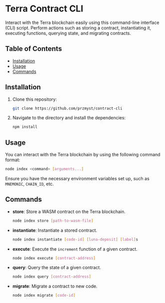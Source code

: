 # Terra Contract CLI

Interact with the Terra blockchain easily using this command-line interface (CLI) script. Perform actions such as storing a contract, instantiating it, executing functions, querying state, and migrating contracts.

## Table of Contents

- [Installation](#installation)
- [Usage](#usage)
- [Commands](#commands)

## Installation

1. Clone this repository:
   ```bash
   git clone https://github.com/przmyst/contract-cli
   ```
2. Navigate to the directory and install the dependencies:
   ```bash
   npm install
   ```

## Usage

You can interact with the Terra blockchain by using the following command format:

```bash
node index <command> [arguments...]
```

Ensure you have the necessary environment variables set up, such as `MNEMONIC`, `CHAIN_ID`, etc.

## Commands

- **store**: Store a WASM contract on the Terra blockchain.
  ```bash
  node index store [path-to-wasm-file]
  ```

- **instantiate**: Instantiate a stored contract.
  ```bash
  node index instantiate [code-id] [luna-deposit] [label]s
  ```

- **execute**: Execute the `increment` function of a given contract.
  ```bash
  node index execute [contract-address]
  ```

- **query**: Query the state of a given contract.
  ```bash
  node index query [contract-address]
  ```

- **migrate**: Migrate a contract to new code.
  ```bash
  node index migrate [code-id]
  ```
